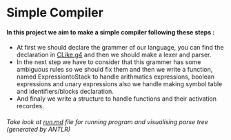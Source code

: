 # Simple Compiler



#### In this project we aim to make a simple compiler following these steps :


- At first we should declare the grammer of our language, you can find the declaration in [CLike.g4](https://github.com/ReyhanehAhani/Compiler_Design_Course_Project/blob/main/CLike.g4) and then we should make a lexer and parser.
- In the next step we have to consider that this grammer has some ambiguous rules so we should fix them and then we write a function, named ExpressiontoStack to handle arithmatics expressions, boolean expressions and unary expressions also we handle making symbol table and identifiers/blocks declaration.
- And finaly we write a structure to handle functions and their activation recordes.

###### Take look at [run.md](https://github.com/ReyhanehAhani/Compiler_Design_Course_Project/blob/main/run.md) file for running program and visualising parse tree (generated by ANTLR)






